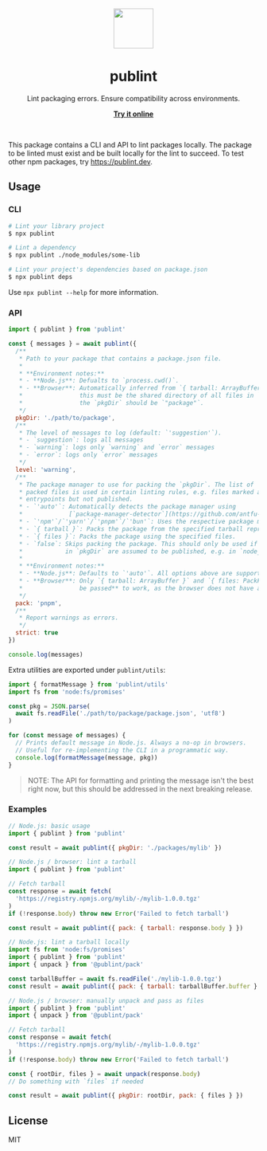 <br>

<p align="center">
  <img src="https://user-images.githubusercontent.com/34116392/172312754-0407aeaa-d7a6-4ada-8bc0-ea80bc314f5f.svg" height="80">
</p>

<h1 align="center">
  publint
</h1>

<p align="center">
  Lint packaging errors. Ensure compatibility across environments.
</p>

<p align="center">
  <a href="https://publint.dev">
    <strong>Try it online</strong>
  </a>
</p>

<br>

This package contains a CLI and API to lint packages locally. The package to be linted must exist and be built locally for the lint to succeed. To test other npm packages, try https://publint.dev.

## Usage

### CLI

```bash
# Lint your library project
$ npx publint

# Lint a dependency
$ npx publint ./node_modules/some-lib

# Lint your project's dependencies based on package.json
$ npx publint deps
```

Use `npx publint --help` for more information.

### API

```js
import { publint } from 'publint'

const { messages } = await publint({
  /**
   * Path to your package that contains a package.json file.
   *
   * **Environment notes:**
   * - **Node.js**: Defualts to `process.cwd()`.
   * - **Browser**: Automatically inferred from `{ tarball: ArrayBuffer | ReadableStream }`. If `{ files: PackFile[] }` is used,
   *                this must be the shared directory of all files in `files`. e.g. if `name` has `"package/src/index.js",
   *                the `pkgDir` should be `"package"`.
   */
  pkgDir: './path/to/package',
  /**
   * The level of messages to log (default: `'suggestion'`).
   * - `suggestion`: logs all messages
   * - `warning`: logs only `warning` and `error` messages
   * - `error`: logs only `error` messages
   */
  level: 'warning',
  /**
   * The package manager to use for packing the `pkgDir`. The list of
   * packed files is used in certain linting rules, e.g. files marked as
   * entrypoints but not published.
   * - `'auto'`: Automatically detects the package manager using
   *             [`package-manager-detector`](https://github.com/antfu-collective/package-manager-detector).
   * - `'npm'`/`'yarn'`/`'pnpm'`/`'bun'`: Uses the respective package manager to pack.
   * - `{ tarball }`: Packs the package from the specified tarball represented as an ArrayBuffer.
   * - `{ files }`: Packs the package using the specified files.
   * - `false`: Skips packing the package. This should only be used if all the files
   *            in `pkgDir` are assumed to be published, e.g. in `node_modules`.
   *
   * **Environment notes:**
   * - **Node.js**: Defaults to `'auto'`. All options above are supported.
   * - **Browser**: Only `{ tarball: ArrayBuffer }` and `{ files: PackFile[] }` are supported and either **must
   *                be passed** to work, as the browser does not have access to the file system.
   */
  pack: 'pnpm',
  /**
   * Report warnings as errors.
   */
  strict: true
})

console.log(messages)
```

Extra utilities are exported under `publint/utils`:

```js
import { formatMessage } from 'publint/utils'
import fs from 'node:fs/promises'

const pkg = JSON.parse(
  await fs.readFile('./path/to/package/package.json', 'utf8')
)

for (const message of messages) {
  // Prints default message in Node.js. Always a no-op in browsers.
  // Useful for re-implementing the CLI in a programmatic way.
  console.log(formatMessage(message, pkg))
}
```

> NOTE: The API for formatting and printing the message isn't the best right now, but this should be addressed in the next breaking release.

### Examples

```js
// Node.js: basic usage
import { publint } from 'publint'

const result = await publint({ pkgDir: './packages/mylib' })
```

```js
// Node.js / browser: lint a tarball
import { publint } from 'publint'

// Fetch tarball
const response = await fetch(
  'https://registry.npmjs.org/mylib/-/mylib-1.0.0.tgz'
)
if (!response.body) throw new Error('Failed to fetch tarball')

const result = await publint({ pack: { tarball: response.body } })
```

```js
// Node.js: lint a tarball locally
import fs from 'node:fs/promises'
import { publint } from 'publint'
import { unpack } from '@publint/pack'

const tarballBuffer = await fs.readFile('./mylib-1.0.0.tgz')
const result = await publint({ pack: { tarball: tarballBuffer.buffer } })
```

```js
// Node.js / browser: manually unpack and pass as files
import { publint } from 'publint'
import { unpack } from '@publint/pack'

// Fetch tarball
const response = await fetch(
  'https://registry.npmjs.org/mylib/-/mylib-1.0.0.tgz'
)
if (!response.body) throw new Error('Failed to fetch tarball')

const { rootDir, files } = await unpack(response.body)
// Do something with `files` if needed

const result = await publint({ pkgDir: rootDir, pack: { files } })
```

## License

MIT

